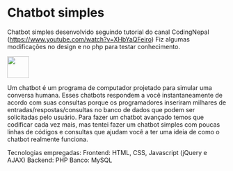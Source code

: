 # Chatbot simples
Chatbot simples desenvolvido seguindo tutorial do canal CodingNepal (https://www.youtube.com/watch?v=XHbYaQFeiro)
Fiz algumas modificações no design e no php para testar conhecimento.

<img src=demo.gif width="50">

Um chatbot é um programa de computador projetado para simular uma conversa humana. Esses chatbots respondem a você instantaneamente de acordo com suas consultas porque os programadores inseriram milhares de entradas/respostas/consultas no banco de dados que podem ser solicitadas pelo usuário. Para fazer um chatbot avançado temos que codificar cada vez mais, mas tentei fazer um chatbot simples com poucas linhas de códigos e consultas que ajudam você a ter uma ideia de como o chatbot realmente funciona.

Tecnologias empregadas:
Frontend: HTML, CSS, Javascript (jQuery e AJAX)
Backend: PHP
Banco: MySQL
